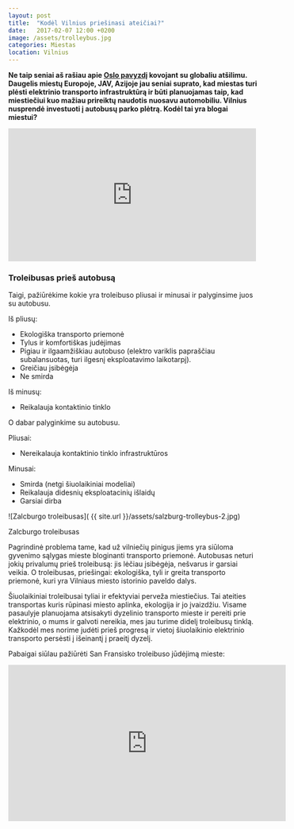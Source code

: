 ```yaml
---
layout: post
title:  "Kodėl Vilnius priešinasi ateičiai?"
date:   2017-02-07 12:00 +0200
image: /assets/trolleybus.jpg
categories: Miestas
location: Vilnius
---
```


<b>Ne taip seniai aš rašiau apie <a href="/patirtis/2016/11/15/Kova-su-globaliu-atsilimu-Oslo-pavyzdys.html">Oslo pavyzdį</a> kovojant su globaliu atšilimu.
Daugelis miestų Europoje, JAV, Azijoje jau seniai suprato, kad miestas turi plėsti elektrinio transporto infrastruktūrą ir būti planuojamas taip, kad miestiečiui kuo mažiau prireiktų naudotis nuosavu automobiliu. Vilnius nusprendė investuoti į autobusų parko plėtrą. Kodėl tai yra blogai miestui?</b>
<div class="facebook-quote">
<iframe src="https://www.facebook.com/plugins/post.php?href=https%3A%2F%2Fwww.facebook.com%2Fremigijus.simasius%2Fposts%2F937623769707291&width=500" width="500" height="268" style="border:none;overflow:hidden" scrolling="no" frameborder="0" allowTransparency="true"></iframe>
</div>


### Troleibusas prieš autobusą

Taigi, pažiūrėkime kokie yra troleibuso pliusai ir minusai ir palyginsime juos su autobusu.

Iš pliusų:

* Ekologiška transporto priemonė
* Tylus ir komfortiškas judėjimas
* Pigiau ir ilgaamžiškiau autobuso (elektro variklis papraščiau subalansuotas, turi ilgesnį eksploatavimo laikotarpį).
* Greičiau įsibėgėja
* Ne smirda

Iš minusų:

* Reikalauja kontaktinio tinklo

O dabar palyginkime su autobusu.

Pliusai:

* Nereikalauja kontaktinio tinklo infrastruktūros

Minusai:

* Smirda (netgi šiuolaikiniai modeliai)
* Reikalauja didesnių eksploatacinių išlaidų
* Garsiai dirba


![Zalcburgo troleibusas]( {{ site.url }}/assets/salzburg-trolleybus-2.jpg)
<div class="lighter smaller" style="margin:12px 0;">Zalcburgo troleibusas</div>


Pagrindinė problema tame, kad už vilniečių pinigus jiems yra siūloma gyvenimo sąlygas mieste bloginanti transporto priemonė. Autobusas neturi jokių privalumų prieš troleibusą: jis lėčiau įsibėgėja, nešvarus ir garsiai veikia. O troleibusas, priešingai: ekologiška, tyli ir greita transporto priemonė, kuri yra Vilniaus miesto istorinio paveldo dalys.

Šiuolaikiniai troleibusai tyliai ir efektyviai perveža miestiečius. Tai ateities transportas kuris rūpinasi miesto aplinka, ekologija ir jo įvaizdžiu. Visame pasaulyje planuojama atsisakyti dyzelinio transporto mieste ir pereiti prie elektrinio, o mums ir galvoti nereikia, mes jau turime didelį troleibusų tinklą. Kažkodėl mes norime judėti prieš progresą ir vietoj šiuolaikinio elektrinio transporto persėsti į išeinantį į praeitį dyzelį.

Pabaigai siūlau pažiūrėti San Fransisko troleibuso jūdėjimą mieste:
<div class="video-container">
	<iframe width="560" height="315" src="https://www.youtube.com/embed/grlD-zdDolo" frameborder="0" allowfullscreen></iframe>
</div>